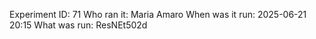 Experiment ID: 71
Who ran it: Maria Amaro
When was it run: 2025-06-21 20:15
What was run: ResNEt502d
